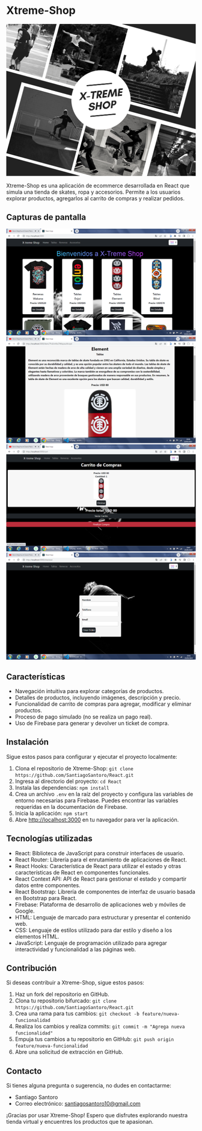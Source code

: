 # Xtreme-Shop

![Xtreme-Shop Logo](/public/images/Logo.png)

Xtreme-Shop es una aplicación de ecommerce desarrollada en React que simula una tienda de skates, ropa y accesorios. Permite a los usuarios explorar productos, agregarlos al carrito de compras y realizar pedidos.

## Capturas de pantalla

![Landing de la pagina](public/images/1.png)
![Detalle del producto](public/images/2.png)
![Carrito de compras con el total del producto seleccionado](public/images/3.png)
![Formulario de envío de detalle de compra](public/images/4.png)

## Características

- Navegación intuitiva para explorar categorías de productos.
- Detalles de productos, incluyendo imágenes, descripción y precio.
- Funcionalidad de carrito de compras para agregar, modificar y eliminar productos.
- Proceso de pago simulado (no se realiza un pago real).
- Uso de Firebase para generar y devolver un ticket de compra.

## Instalación

Sigue estos pasos para configurar y ejecutar el proyecto localmente:

1. Clona el repositorio de Xtreme-Shop: `git clone https://github.com/SantiagoSantoro/React.git`
2. Ingresa al directorio del proyecto: `cd React`
3. Instala las dependencias: `npm install`
4. Crea un archivo `.env` en la raíz del proyecto y configura las variables de entorno necesarias para Firebase. Puedes encontrar las variables requeridas en la documentación de Firebase.
5. Inicia la aplicación: `npm start`
6. Abre [http://localhost:3000](http://localhost:3000) en tu navegador para ver la aplicación.


## Tecnologías utilizadas

- React: Biblioteca de JavaScript para construir interfaces de usuario.
- React Router: Librería para el enrutamiento de aplicaciones de React.
- React Hooks: Característica de React para utilizar el estado y otras características de React en componentes funcionales.
- React Context API: API de React para gestionar el estado y compartir datos entre componentes.
- React Bootstrap: Librería de componentes de interfaz de usuario basada en Bootstrap para React.
- Firebase: Plataforma de desarrollo de aplicaciones web y móviles de Google.
- HTML: Lenguaje de marcado para estructurar y presentar el contenido web.
- CSS: Lenguaje de estilos utilizado para dar estilo y diseño a los elementos HTML.
- JavaScript: Lenguaje de programación utilizado para agregar interactividad y funcionalidad a las páginas web.

## Contribución

Si deseas contribuir a Xtreme-Shop, sigue estos pasos:

1. Haz un fork del repositorio en GitHub.
2. Clona tu repositorio bifurcado: `git clone https://github.com/SantiagoSantoro/React.git`
3. Crea una rama para tus cambios: `git checkout -b feature/nueva-funcionalidad`
4. Realiza los cambios y realiza commits: `git commit -m "Agrega nueva funcionalidad"`
5. Empuja tus cambios a tu repositorio en GitHub: `git push origin feature/nueva-funcionalidad`
6. Abre una solicitud de extracción en GitHub.

## Contacto

Si tienes alguna pregunta o sugerencia, no dudes en contactarme:

- Santiago Santoro
- Correo electrónico: santiagosantoro10@gmail.com

¡Gracias por usar Xtreme-Shop! Espero que disfrutes explorando nuestra tienda virtual y encuentres los productos que te apasionan.



